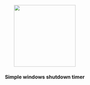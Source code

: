 <p align="center">
  <img src="https://github.com/user-attachments/assets/fd521bc0-c473-4e33-b023-b8b798596057"width="200"/>
</p>
<h3 align="center">Simple windows shutdown timer</h3>

